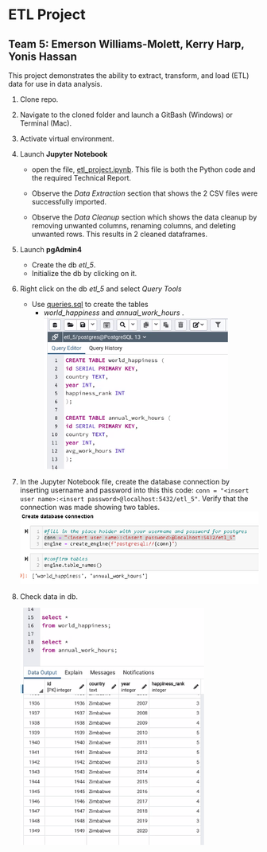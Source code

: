 # ETL Project

## Team 5: Emerson Williams-Molett, Kerry Harp, Yonis Hassan

This project demonstrates the ability to extract, transform, and load (ETL) data for use in data analysis.



1. Clone repo.

1. Navigate to the cloned folder and launch a GitBash (Windows) or Terminal (Mac).

1. Activate virtual environment.

1. Launch __Jupyter Notebook__ 
    * open the file, [etl_project.ipynb](etl_project.ipynb). This file is both the Python code and the required Technical Report.

    * Observe the *Data Extraction* section that shows the 2 CSV files were successfully imported.

    * Observe the *Data Cleanup* section which shows the data cleanup by removing unwanted columns, renaming columns, and deleting unwanted rows. This results in 2 cleaned dataframes.

1. Launch __pgAdmin4__ 
    * Create the db *etl_5*.
    * Initialize the db by clicking on it.

1. Right click on the db *etl_5* and select *Query Tools* 
    * Use [queries.sql](queries.sql) to create the tables 
        * *world_happiness* and *annual_work_hours* . ![SQL Code](images/sql_code.png)


1. In the Jupyter Notebook file, create the database connection by inserting username and password into this this code: `conn = "<insert user name>:<insert password>@localhost:5432/etl_5"`. Verify that the connection was made showing two tables. ![connections](images/connection.png)


1. Check data in db.

    ![Check db](images/view_data.png)


